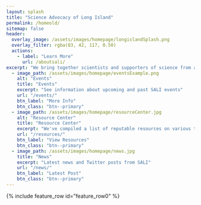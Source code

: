 ```yaml
---
layout: splash
title: "Science Advocacy of Long Island"
permalink: /homeold/
sitemap: false
header:
  overlay_image: /assets/images/homepage/longislandSplash.png
  overlay_filter: rgba(83, 42, 117, 0.50)
  actions:
    - label: "Learn More"
      url: /aboutsali/
excerpt: "We bring together scientists and supporters of science from all backgrounds to promote scientific communication and encourage public engagement with science."
  - image_path: /assets/images/homepage/eventsExample.png
    alt: "Events"
    title: "Events"
    excerpt: "See information about upcoming and past SALI events"
    url: "/events/"
    btn_label: "More Info"
    btn_class: "btn--primary"
  - image_path: /assets/images/homepage/resourceCenter.jpg
    alt: "Resource Center"
    title: "Resource Center"
    excerpt: "We've compiled a list of reputable resources on various topics you've asked about. We've also compiled resources for kids, as well as books, podcasts, and general items of interest."
    url: "/resources/"
    btn_label: "View Resources"
    btn_class: "btn--primary"
  - image_path: /assets/images/homepage/news.jpg
    title: "News"
    excerpt: "Latest news and Twitter posts from SALI"
    url: "/news/"
    btn_label: "Latest Post"
    btn_class: "btn--primary"
---
```


{% include feature_row id="feature_row0" %}

